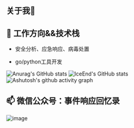 ## 关于我👋
## 🔭 工作方向&&技术栈

- 安全分析、应急响应、病毒处置

- go/python工具开发

![Anurag's GitHub stats](https://github-readme-stats.vercel.app/api?username=mir1ce)
![IceEnd's GitHub stats](https://github-immortality.vercel.app/api?username=mir1ce)
![Ashutosh's github activity graph](https://github-readme-activity-graph.vercel.app/graph?username=mir1ce)

## 📫 微信公众号：事件响应回忆录
![image](https://github.com/user-attachments/assets/c52fad33-65f9-4877-b08d-aa38f0a3a548)
